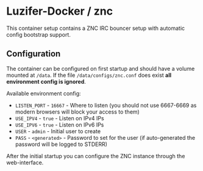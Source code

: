 # Luzifer-Docker / znc

This container setup contains a ZNC IRC bouncer setup with automatic config bootstrap support.

## Configuration

The container can be configured on first startup and should have a volume mounted at `/data`. If the file `/data/configs/znc.conf` does exist **all environment config is ignored**.

Available environment config:
- `LISTEN_PORT` - `16667` - Where to listen (you should not use 6667-6669 as modern browsers will block your access to them)
- `USE_IPV4` - `true` - Listen on IPv4 IPs
- `USE_IPV6` - `true` - Listen on IPv6 IPs
- `USER` - `admin` - Initial user to create
- `PASS` - `<generated>` - Password to set for the user (if auto-generated the password will be logged to STDERR)

After the initial startup you can configure the ZNC instance through the web-interface.
